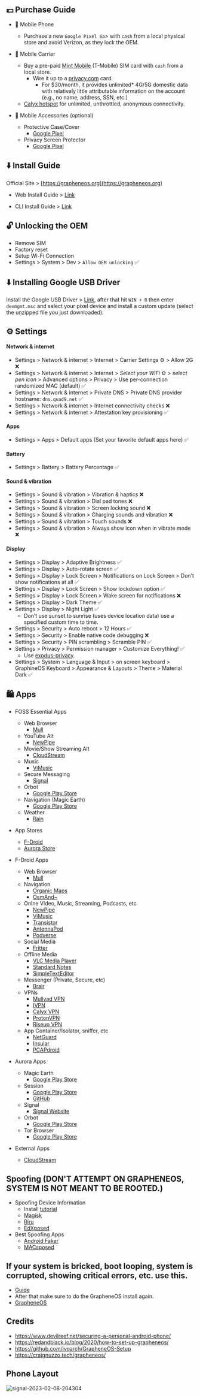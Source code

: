 ## 💵 Purchase Guide

- 📱 Mobile Phone
  - Purchase a new `Google Pixel 6a`> with `cash` from a local physical store and avoid Verizon, as they lock the OEM.

- 📶 Mobile Carrier
  - Buy a pre-paid [Mint Mobile](https://www.mintmobile.com/) (T-Mobile) SIM card with `cash` from a local store.
    - Wire it up to a [privacy.com](https://privacy.com/) card.
      - For $30/month, it provides unlimited* 4G/5G domestic data with relatively little attributable information on the account (e.g., no name, address, SSN, etc.)
  - [Calyx hotspot](https://calyxinstitute.org/membership/internet) for unlimited, unthrottled, anonymous connectivity. 

- 📲 Mobile Accessories (optional)
  - Protective Case/Cover
      - [Google Pixel](https://www.amazon.com/stores/page/1AEDD91F-AFDC-49AA-A7F4-2BF2A6AEBD57)
  - Privacy Screen Protector
      - [Google Pixel](https://www.amazon.com/stores/page/EE20BD00-A914-460E-B3CC-12A13BB945E2/search?terms=Google%20Pixel)
  
## ⬇️ Install Guide

Official Site > [https://grapheneos.org](https://grapheneos.org)

- Web Install Guide > [Link](https://grapheneos.org/install/web)

- CLI Install Guide > [Link](https://grapheneos.org/install/cli)

## 🔓 Unlocking the OEM

- Remove SIM
- Factory reset
- Setup Wi-Fi Connection
- Settings > System > Dev > `Allow OEM unlocking` ✅

## ⬇️ Installing Google USB Driver

Install the Google USB Driver > [Link](https://dl.google.com/android/repository/usb_driver_r13-windows.zip), after that hit `WIN + R` then enter `devmgmt.msc` and select your pixel device and install a custom update (select the unzipped file you just downloaded).

## ⚙️ Settings

#### Network & internet
- Settings > Network & internet > Internet > Carrier Settings ⚙️ > Allow 2G ❌
- Settings > Network & internet > Internet > *Select your WiFi* ⚙️ > *select pen icon* > Advanced options > Privacy > Use per-connection randomized MAC (default) ✅
- Settings > Network & internet > Private DNS > Private DNS provider hostname: `dns.quad9.net` ✅
- Settings > Network & internet > Internet connectivity checks ❌
- Settings > Network & internet > Attestation key provisioning ✅

#### Apps
- Settings > Apps > Default apps (Set your favorite default apps here) ✅

#### Battery
- Settings > Battery > Battery Percentage ✅

#### Sound & vibration
- Settings > Sound & vibration > Vibration & haptics ❌
- Settings > Sound & vibration > Dial pad tones ❌
- Settings > Sound & vibration > Screen locking sound ❌
- Settings > Sound & vibration > Charging sounds and vibration ❌
- Settings > Sound & vibration > Touch sounds ❌
- Settings > Sound & vibration > Always show icon when in vibrate mode ❌

#### Display
- Settings > Display > Adaptive Brightness ✅
- Settings > Display > Auto-rotate screen ✅
- Settings > Display > Lock Screen > Notifications on Lock Screen > Don’t show notifications at all ✅
- Settings > Display > Lock Screen > Show lockdown option ✅
- Settings > Display > Lock Screen > Wake screen for notifications ❌
- Settings > Display > Dark Theme ✅
- Settings > Display > Night Light ✅
  - Don’t use sunset to sunrise (uses device location data) use a specified custom time to time.
- Settings > Security > Auto reboot > 12 Hours ✅
- Settings > Security > Enable native code debugging ❌
- Settings > Security > PIN scrambling > Scramble PIN ✅
- Settings > Privacy > Permission manager > Customize Everything! ✅
  - Use [exodus-privacy](https://exodus-privacy.eu.org/).
- Settings > System > Language & Input > on screen keyboard > GraphineOS Keyboard > Appearance & Layouts > Theme > Material Dark ✅

##

## 🛍️ Apps

- FOSS Essential Apps
  - Web Browser
    - [Mull](https://f-droid.org/en/packages/us.spotco.fennec_dos/)
  - YouTube Alt
    - [NewPipe](https://github.com/TeamNewPipe/NewPipe/releases/latest)
  - Movie/Show Streaming Alt
    - [CloudStream](https://github.com/recloudstream/cloudstream/releases/latest)
  - Music
    - [ViMusic](https://github.com/vfsfitvnm/ViMusic/releases/latest)
  - Secure Messaging
    - [Signal](https://signal.org/android/apk/)
  - Orbot
    - [Google Play Store](https://play.google.com/store/apps/details?id=org.torproject.android)
  - Navigation (Magic Earth)
    - [Google Play Store](https://play.google.com/store/apps/details?id=com.generalmagic.magicearth)
  - Weather
    - [Rain](https://github.com/DarkMooNight/Rain/releases/latest)

- App Stores
  - [F-Droid](https://f-droid.org/)
  - [Aurora Store](https://f-droid.org/en/packages/com.aurora.store/)

- F-Droid Apps
  - Web Browser
      - [Mull](https://f-droid.org/en/packages/us.spotco.fennec_dos/)
  - Navigation
      - [Organic Maps](https://f-droid.org/en/packages/app.organicmaps/)
      - [OsmAnd~](https://f-droid.org/en/packages/net.osmand.plus/)
  - Onlne Video, Music, Streaming, Podcasts, etc
      - [NewPipe](https://f-droid.org/en/packages/org.schabi.newpipe/)
      - [ViMusic](https://f-droid.org/en/packages/it.vfsfitvnm.vimusic/)
      - [Transistor](https://f-droid.org/en/packages/org.y20k.transistor/)
      - [AntennaPod](https://f-droid.org/en/packages/de.danoeh.antennapod/)
      - [Podverse](https://f-droid.org/en/packages/com.podverse.fdroid/)
  - Social Media
      - [Fritter](https://f-droid.org/en/packages/com.jonjomckay.fritter/)
  - Offline Media
      - [VLC Media Player](https://f-droid.org/en/packages/org.videolan.vlc/)
      - [Standard Notes](https://f-droid.org/en/packages/com.standardnotes/)
      - [SimpleTextEditor](https://f-droid.org/en/packages/com.maxistar.textpad/)
  - Messenger (Private, Secure, etc)
      - [Brair](https://f-droid.org/en/packages/org.briarproject.briar.android/)
  - VPNs
      - [Mullvad VPN](https://f-droid.org/en/packages/net.mullvad.mullvadvpn/)
      - [IVPN](https://f-droid.org/en/packages/net.ivpn.client/)
      - [Calyx VPN](https://f-droid.org/en/packages/org.calyxinstitute.vpn/)
      - [ProtonVPN](https://f-droid.org/en/packages/ch.protonvpn.android/)
      - [Riseup VPN](https://f-droid.org/en/packages/se.leap.riseupvpn/)
  - App Container/Isolator, sniffer, etc
      - [NetGuard](https://f-droid.org/en/packages/eu.faircode.netguard/)
      - [Insular](https://f-droid.org/en/packages/com.oasisfeng.island.fdroid/)
      - [PCAPdroid](https://f-droid.org/en/packages/com.emanuelef.remote_capture/)

- Aurora Apps
  - Magic Earth
    - [Google Play Store](https://play.google.com/store/apps/details?id=com.generalmagic.magicearth)
  - Session
    - [Google Play Store](https://play.google.com/store/apps/details?id=network.loki.messenger)
    - [GitHub](https://github.com/oxen-io/session-android/releases)
  - Signal
    - [Signal Website](https://signal.org/android/apk/)
  - Orbot
    - [Google Play Store](https://play.google.com/store/apps/details?id=org.torproject.android)
  - Tor Browser
    - [Google Play Store](https://play.google.com/store/apps/details?id=org.torproject.torbrowser)

- External Apps
  - [CloudStream](https://cloudstream.cf/)

## Spoofing (DON'T ATTEMPT ON GRAPHENEOS, SYSTEM IS NOT MEANT TO BE ROOTED.)
- Spoofing Device Information
  - Install [tutorial](https://www.youtube.com/watch?v=4ZS5QiWB8WI)
  - [Magisk](https://github.com/topjohnwu/Magisk/releases/latest)
  - [Riru](https://github.com/RikkaApps/Riru/releases/latest)
  - [EdXposed](https://github.com/ElderDrivers/EdXposed/releases/latest)
- Best Spoofing Apps
  - [Android Faker](https://github.com/Xposed-Modules-Repo/com.android1500.androidfaker/releases/latest)
  - [MACsposed](https://github.com/DavidBerdik/MACsposed/releases/latest)

## If your system is bricked, boot looping, system is corrupted, showing critical errors, etc. use this.
- [Guide](https://forum.xda-developers.com/t/guide-flashing-a-factory-image-with-fastboot-return-to-stock.1907796/)
- After that make sure to do the GrapheneOS install again.
- [GrapheneOS](https://grapheneos.org/install/)

## Credits

- https://www.devilreef.net/securing-a-personal-android-phone/
- https://redandblack.io/blog/2020/how-to-set-up-grapheneos/
- https://github.com/ivoarch/GrapheneOS-Setup
- https://craignuzzo.tech/grapheneos/

## Phone Layout
![signal-2023-02-08-204304](https://user-images.githubusercontent.com/53458032/217694195-43b1c3bc-f72c-435b-86c6-110fe0110938.png)
